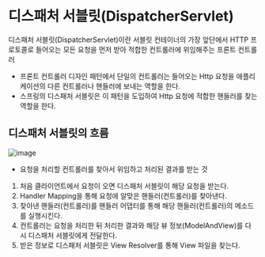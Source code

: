 # 디스패처 서블릿(DispatcherServlet)
디스패처 서블릿(DispatcherServlet)이란 서블릿 컨테이너의 가장 앞단에서 HTTP 프로토콜로 들어오는 모든 요청을 먼저 받아 적합한 컨트롤러에 위임해주는 프론트 컨트롤러

* 프론트 컨트롤러 디자인 패턴에서 단일의 컨트롤러는 들어오는 Http 요청을 애플리케이션의 다른 컨트롤러나 핸들러에 보내는 역할을 한다.
* 스프링의 디스패처 서블릿은 이 패턴을 도입하여 Http 요청에 적합한 핸들러를 찾는 역할을 한다.


## 디스패처 서블릿의 흐름

![image](https://github.com/kmularise/TIL/assets/106499310/209c8d80-1cf6-4830-b8da-0f851d20f9ca)
- 요청을 처리할 컨트롤러를 찾아서 위임하고 처리된 결과를 받는 것

1. 처음 클라이언트에서 요청이 오면 디스패처 서블릿이 해당 요청을 받는다.
2. Handler Mapping을 통해 요청에 알맞은 핸들러(컨트롤러)를 찾아낸다.
3. 찾아낸 핸들러(컨트롤러)를 핸들러 어댑터를 통해 해당 핸들러(컨트롤러)의 메소드를 실행시킨다.
4. 컨트롤러는 요청을 처리한 뒤 처리한 결과와 해당 뷰 정보(ModelAndView)를 다시 디스패처 서블릿에게 전달한다.
5. 받은 정보로 디스패처 서블릿은 View Resolver를 통해 View 파일을 찾는다.